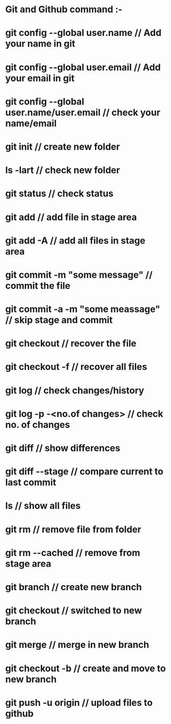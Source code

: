 #  Git and Github command :-
#  git config --global user.name <your name>    // Add your name in git
#  git config --global user.email <your email>  // Add your email in git
#  git config --global user.name/user.email     // check your name/email
#  git init                                     // create new folder 
#  ls -lart                                     // check new folder
#  git status                                   // check status
#  git add <file name>                          // add file in stage area 
#  git add -A                                   // add all files in stage area
#  git commit -m "some message"                 // commit the file
#  git commit -a -m "some meassage"             // skip stage and commit 
#  git checkout <file name>                     // recover the file
#  git checkout -f                              // recover all files
#  git log                                      // check changes/history
#  git log -p -<no.of changes>                  // check no. of changes
#  git diff                                     // show differences
#  git diff --stage                             // compare current to last commit
#  ls                                           // show all files
#  git rm <file name>                           // remove file from folder
#  git rm --cached <file name>                  // remove from stage area
#  git branch <branch name>                     // create new branch
#  git checkout <branch name>                   // switched to new branch
#  git merge <new branch name>                  // merge in new branch
#  git checkout -b <branch name>                // create and move to new branch
#  git push -u origin <branch name>             // upload files to github